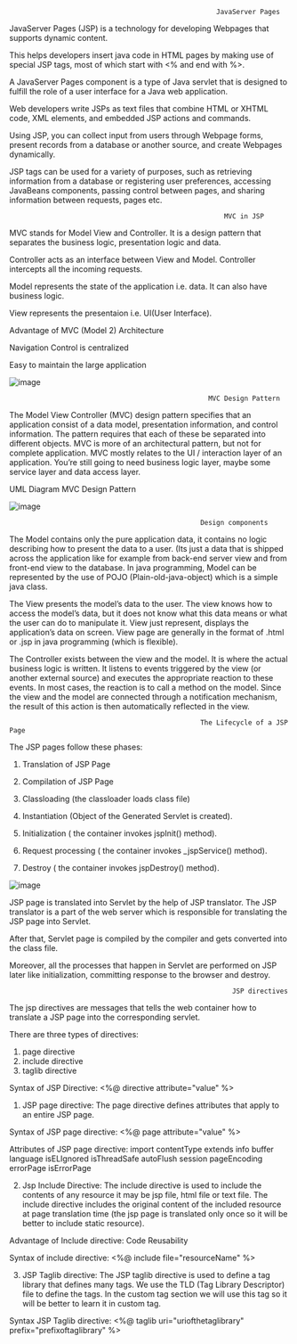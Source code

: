                                                         JavaServer Pages   
JavaServer Pages (JSP) is a technology for developing Webpages that supports dynamic content.

This helps developers insert java code in HTML pages by making use of special JSP tags, most of which start with <% and end with %>.

A JavaServer Pages component is a type of Java servlet that is designed to fulfill the role of a user interface for a Java web application.

Web developers write JSPs as text files that combine HTML or XHTML code, XML elements, and embedded JSP actions and commands.

Using JSP, you can collect input from users through Webpage forms, present records from a database or another source, and create Webpages dynamically.

JSP tags can be used for a variety of purposes, such as retrieving information from a database or registering user preferences, accessing JavaBeans components, passing control between pages, and sharing information between requests, pages etc.

                                                          MVC in JSP
MVC stands for Model View and Controller. It is a design pattern that separates the business logic, presentation logic and data.

Controller acts as an interface between View and Model. Controller intercepts all the incoming requests.

Model represents the state of the application i.e. data. It can also have business logic.

View represents the presentaion i.e. UI(User Interface).

Advantage of MVC (Model 2) Architecture

Navigation Control is centralized

Easy to maintain the large application

![image](https://github.com/shardapatil/Sharda/assets/53011896/1db994f6-b75e-47b7-9858-d65adb3cfcb1)


                                                      MVC Design Pattern
The Model View Controller (MVC) design pattern specifies that an application consist of a data model, presentation information, and control information. The pattern requires that each of these be separated into different objects. MVC is more of an architectural pattern, but not for complete application. MVC mostly relates to the UI / interaction layer of an application. You’re still going to need business logic layer, maybe some service layer and data access layer.

UML Diagram MVC Design Pattern

![image](https://github.com/shardapatil/Sharda/assets/53011896/7bf8cb78-40e0-4085-8a2d-2be65995062a)

                                                    Design components

The Model contains only the pure application data, it contains no logic describing how to present the data to a user. (Its just a data that is shipped across the application like for example from back-end server view and from front-end view to the database. In java programming, Model can be represented by the use of POJO (Plain-old-java-object) which is a simple java class.

The View presents the model’s data to the user. The view knows how to access the model’s data, but it does not know what this data means or what the user can do to manipulate it. View just represent, displays the application’s data on screen. View page are generally in the format of .html or .jsp in java programming (which is flexible).

The Controller exists between the view and the model. It is where the actual business logic is written. It listens to events triggered by the view (or another external source) and executes the appropriate reaction to these events. In most cases, the reaction is to call a method on the model. Since the view and the model are connected through a notification mechanism, the result of this action is then automatically reflected in the view.


                                                    The Lifecycle of a JSP Page

The JSP pages follow these phases:

1. Translation of JSP Page

2. Compilation of JSP Page

3. Classloading (the classloader loads class file)

4. Instantiation (Object of the Generated Servlet is created).

5. Initialization ( the container invokes jspInit() method).

6. Request processing ( the container invokes _jspService() method).

7. Destroy ( the container invokes jspDestroy() method).

![image](https://github.com/shardapatil/Sharda/assets/53011896/3f638bae-79c4-4624-8a0f-87e9cca10c30)

JSP page is translated into Servlet by the help of JSP translator. The JSP translator is a part of the web server which is responsible for translating the JSP page into Servlet. 

After that, Servlet page is compiled by the compiler and gets converted into the class file. 

Moreover, all the processes that happen in Servlet are performed on JSP later like initialization, committing response to the browser and destroy.


                                                            JSP directives

The jsp directives are messages that tells the web container how to translate a JSP page into the corresponding servlet.

There are three types of directives:

1. page directive
2. include directive
3. taglib directive
   
Syntax of JSP Directive:  <%@ directive attribute="value" %>


1. JSP page directive: The page directive defines attributes that apply to an entire JSP page.

Syntax of JSP page directive:  <%@ page attribute="value" %>  

Attributes of JSP page directive: 
import
contentType
extends
info
buffer
language
isELIgnored
isThreadSafe
autoFlush
session
pageEncoding
errorPage
isErrorPage

2. Jsp Include Directive:  The include directive is used to include the contents of any resource it may be jsp file, html file or text file. The include directive includes the original content of the included resource at page translation time (the jsp page is translated only once so it will be better to include static resource).

Advantage of Include directive:  Code Reusability

Syntax of include directive:  <%@ include file="resourceName" %>  

3. JSP Taglib directive: The JSP taglib directive is used to define a tag library that defines many tags. We use the TLD (Tag Library Descriptor) file to define the tags. In the custom tag section we will use this tag so it will be better to learn it in custom tag.

Syntax JSP Taglib directive:  <%@ taglib uri="uriofthetaglibrary" prefix="prefixoftaglibrary" %> 
